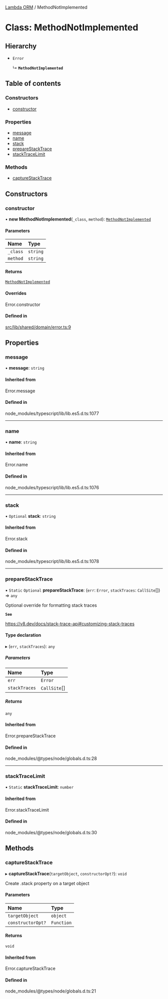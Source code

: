 [Lambda ORM](../README.md) / MethodNotImplemented

# Class: MethodNotImplemented

## Hierarchy

- `Error`

  ↳ **`MethodNotImplemented`**

## Table of contents

### Constructors

- [constructor](MethodNotImplemented.md#constructor)

### Properties

- [message](MethodNotImplemented.md#message)
- [name](MethodNotImplemented.md#name)
- [stack](MethodNotImplemented.md#stack)
- [prepareStackTrace](MethodNotImplemented.md#preparestacktrace)
- [stackTraceLimit](MethodNotImplemented.md#stacktracelimit)

### Methods

- [captureStackTrace](MethodNotImplemented.md#capturestacktrace)

## Constructors

### constructor

• **new MethodNotImplemented**(`_class`, `method`): [`MethodNotImplemented`](MethodNotImplemented.md)

#### Parameters

| Name | Type |
| :------ | :------ |
| `_class` | `string` |
| `method` | `string` |

#### Returns

[`MethodNotImplemented`](MethodNotImplemented.md)

#### Overrides

Error.constructor

#### Defined in

[src/lib/shared/domain/error.ts:9](https://github.com/lambda-orm/lambdaorm-base/blob/74f7c8b857fa6bb1671dd2c51c1b652b4c192303/src/lib/shared/domain/error.ts#L9)

## Properties

### message

• **message**: `string`

#### Inherited from

Error.message

#### Defined in

node_modules/typescript/lib/lib.es5.d.ts:1077

___

### name

• **name**: `string`

#### Inherited from

Error.name

#### Defined in

node_modules/typescript/lib/lib.es5.d.ts:1076

___

### stack

• `Optional` **stack**: `string`

#### Inherited from

Error.stack

#### Defined in

node_modules/typescript/lib/lib.es5.d.ts:1078

___

### prepareStackTrace

▪ `Static` `Optional` **prepareStackTrace**: (`err`: `Error`, `stackTraces`: `CallSite`[]) => `any`

Optional override for formatting stack traces

**`See`**

https://v8.dev/docs/stack-trace-api#customizing-stack-traces

#### Type declaration

▸ (`err`, `stackTraces`): `any`

##### Parameters

| Name | Type |
| :------ | :------ |
| `err` | `Error` |
| `stackTraces` | `CallSite`[] |

##### Returns

`any`

#### Inherited from

Error.prepareStackTrace

#### Defined in

node_modules/@types/node/globals.d.ts:28

___

### stackTraceLimit

▪ `Static` **stackTraceLimit**: `number`

#### Inherited from

Error.stackTraceLimit

#### Defined in

node_modules/@types/node/globals.d.ts:30

## Methods

### captureStackTrace

▸ **captureStackTrace**(`targetObject`, `constructorOpt?`): `void`

Create .stack property on a target object

#### Parameters

| Name | Type |
| :------ | :------ |
| `targetObject` | `object` |
| `constructorOpt?` | `Function` |

#### Returns

`void`

#### Inherited from

Error.captureStackTrace

#### Defined in

node_modules/@types/node/globals.d.ts:21
